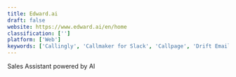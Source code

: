```yaml
---
title: Edward.ai
draft: false 
website: https://www.edward.ai/en/home
classification: ['']
platform: ['Web']
keywords: ['Callingly', 'Callmaker for Slack', 'Callpage', 'Drift Email', 'Evie', 'Fancy Hands', 'Good Sales Emails', 'Immediately', 'Julie Desk', 'Lattice', 'Mila', 'People.ai', 'Slash by Julie Desk', 'Upcall', 'VOIQ', 'Veloxy', 'Voicea', 'Yuman', 'x.ai']
---
```

Sales Assistant powered by AI